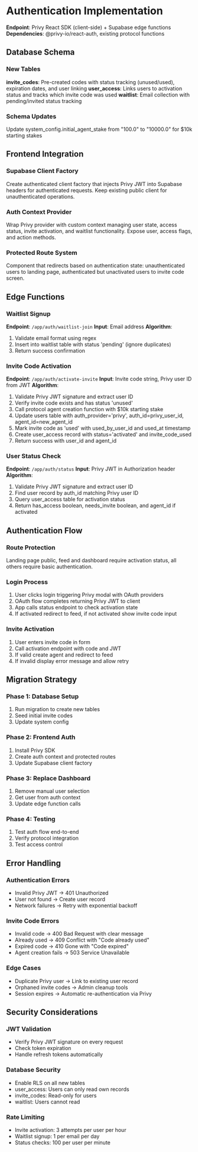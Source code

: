 # Authentication Implementation

**Endpoint**: Privy React SDK (client-side) + Supabase edge functions
**Dependencies**: @privy-io/react-auth, existing protocol functions

## Database Schema

### New Tables
**invite_codes**: Pre-created codes with status tracking (unused/used), expiration dates, and user linking
**user_access**: Links users to activation status and tracks which invite code was used
**waitlist**: Email collection with pending/invited status tracking

### Schema Updates
Update system_config.initial_agent_stake from "100.0" to "10000.0" for $10k starting stakes

## Frontend Integration

### Supabase Client Factory
Create authenticated client factory that injects Privy JWT into Supabase headers for authenticated requests. Keep existing public client for unauthenticated operations.

### Auth Context Provider
Wrap Privy provider with custom context managing user state, access status, invite activation, and waitlist functionality. Expose user, access flags, and action methods.

### Protected Route System
Component that redirects based on authentication state: unauthenticated users to landing page, authenticated but unactivated users to invite code screen.

## Edge Functions

### Waitlist Signup
**Endpoint**: `/app/auth/waitlist-join`
**Input**: Email address
**Algorithm**:
1. Validate email format using regex
2. Insert into waitlist table with status 'pending' (ignore duplicates)
3. Return success confirmation

### Invite Code Activation
**Endpoint**: `/app/auth/activate-invite`
**Input**: Invite code string, Privy user ID from JWT
**Algorithm**:
1. Validate Privy JWT signature and extract user ID
2. Verify invite code exists and has status 'unused'
3. Call protocol agent creation function with $10k starting stake
4. Update users table with auth_provider='privy', auth_id=privy_user_id, agent_id=new_agent_id
5. Mark invite code as 'used' with used_by_user_id and used_at timestamp
6. Create user_access record with status='activated' and invite_code_used
7. Return success with user_id and agent_id

### User Status Check
**Endpoint**: `/app/auth/status`
**Input**: Privy JWT in Authorization header
**Algorithm**:
1. Validate Privy JWT signature and extract user ID
2. Find user record by auth_id matching Privy user ID
3. Query user_access table for activation status
4. Return has_access boolean, needs_invite boolean, and agent_id if activated

## Authentication Flow

### Route Protection
Landing page public, feed and dashboard require activation status, all others require basic authentication.

### Login Process
1. User clicks login triggering Privy modal with OAuth providers
2. OAuth flow completes returning Privy JWT to client
3. App calls status endpoint to check activation state
4. If activated redirect to feed, if not activated show invite code input

### Invite Activation
1. User enters invite code in form
2. Call activation endpoint with code and JWT
3. If valid create agent and redirect to feed
4. If invalid display error message and allow retry

## Migration Strategy

### Phase 1: Database Setup
1. Run migration to create new tables
2. Seed initial invite codes
3. Update system config

### Phase 2: Frontend Auth
1. Install Privy SDK
2. Create auth context and protected routes
3. Update Supabase client factory

### Phase 3: Replace Dashboard
1. Remove manual user selection
2. Get user from auth context
3. Update edge function calls

### Phase 4: Testing
1. Test auth flow end-to-end
2. Verify protocol integration
3. Test access control

## Error Handling

### Authentication Errors
- Invalid Privy JWT → 401 Unauthorized
- User not found → Create user record
- Network failures → Retry with exponential backoff

### Invite Code Errors
- Invalid code → 400 Bad Request with clear message
- Already used → 409 Conflict with "Code already used"
- Expired code → 410 Gone with "Code expired"
- Agent creation fails → 503 Service Unavailable

### Edge Cases
- Duplicate Privy user → Link to existing user record
- Orphaned invite codes → Admin cleanup tools
- Session expires → Automatic re-authentication via Privy

## Security Considerations

### JWT Validation
- Verify Privy JWT signature on every request
- Check token expiration
- Handle refresh tokens automatically

### Database Security
- Enable RLS on all new tables
- user_access: Users can only read own records
- invite_codes: Read-only for users
- waitlist: Users cannot read

### Rate Limiting
- Invite activation: 3 attempts per user per hour
- Waitlist signup: 1 per email per day
- Status checks: 100 per user per minute